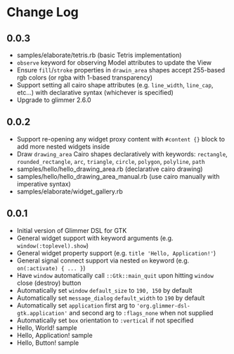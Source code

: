 # Change Log

## 0.0.3

- samples/elaborate/tetris.rb (basic Tetris implementation)
- `observe` keyword for observing Model attributes to update the View
- Ensure `fill`/`stroke` properties in `drawin_area` shapes accept 255-based rgb colors (or rgba with 1-based transparency)
- Support setting all cairo shape attributes (e.g. `line_width`, `line_cap`, etc...) with declarative syntax (whichever is specified)
- Upgrade to glimmer 2.6.0

## 0.0.2

- Support re-opening any widget proxy content with `#content {}` block to add more nested widgets inside
- Draw `drawing_area` Cairo shapes declaratively with keywords: `rectangle`, `rounded_rectangle`, `arc`, `triangle`, `circle`, `polygon`, `polyline`, `path`
- samples/hello/hello_drawing_area.rb (declarative cairo drawing)
- samples/hello/hello_drawing_area_manual.rb (use cairo manually with imperative syntax)
- samples/elaborate/widget_gallery.rb

## 0.0.1

- Initial version of Glimmer DSL for GTK
- General widget support with keyword arguments (e.g. `window(:toplevel).show`)
- General widget property support (e.g. `title 'Hello, Application!'`)
- General signal connect support via nested `on` keyword (e.g. `on(:activate) { ... }`)
- Have `window` automatically call `::Gtk::main_quit` upon hitting `window` close (destroy) button
- Automatically set `window` `default_size` to `190, 150` by default
- Automatically set `message_dialog` `default_width` to `190` by default
- Automatically set `application` first arg to `'org.glimmer-dsl-gtk.application'` and second arg to `:flags_none` when not supplied
- Automatically set `box` orientation to `:vertical` if not specified
- Hello, World! sample
- Hello, Application! sample
- Hello, Button! sample
